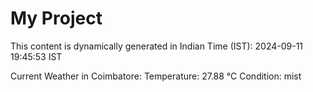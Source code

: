 # My Project

This content is dynamically generated in Indian Time (IST): 2024-09-11 19:45:53 IST


Current Weather in Coimbatore:
Temperature: 27.88 °C
Condition: mist

